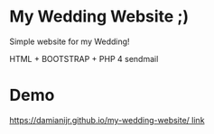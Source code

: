 # My Wedding Website ;)

Simple website for my Wedding!

HTML + BOOTSTRAP + PHP 4 sendmail


# Demo
[https://damianijr.github.io/my-wedding-website/ link](https://damianijr.github.io/my-wedding-website/)
